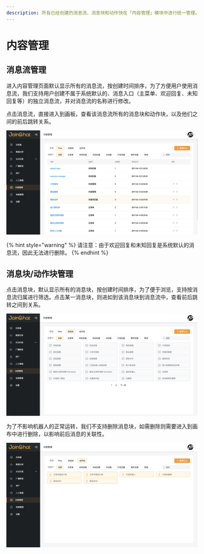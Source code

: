 ```yaml
---
description: 所有已经创建的消息流、消息块和动作快在「内容管理」模块中进行统一管理。
---
```


# 内容管理

## 消息流管理

进入内容管理页面默认显示所有的消息流，按创建时间排序，为了方便用户使用消息流，我们支持用户创建不属于系统默认的、消息入口（主菜单、欢迎回复、未知回复等）的独立消息流，并对消息流的名称进行修改。

点击消息流，直接进入到画板，查看该消息流所有的消息块和动作块，以及他们之间的前后跳转关系。

![Flow&#x7BA1;&#x7406;](../.gitbook/assets/image%20%2826%29.png)

{% hint style="warning" %}
请注意：由于欢迎回复和未知回复是系统默认的消息流，因此无法进行删除。
{% endhint %}

## 消息块/动作块管理

点击消息块，默认显示所有的消息块，按创建时间排序，为了便于浏览，支持按消息流归属进行筛选。点击某一消息块，则进如到该消息块到消息流中，查看前后跳转之间到关系。

![&#x6D88;&#x606F;&#x5757;&#x7BA1;&#x7406;](../.gitbook/assets/image%20%2834%29.png)

为了不影响机器人的正常运转，我们不支持删除消息块，如需删除则需要进入到画布中进行删除，以影响前后消息的关联性。

![&#x52A8;&#x4F5C;&#x5757;&#x7BA1;&#x7406;](../.gitbook/assets/image%20%285%29.png)



